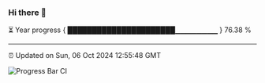 ### Hi there 👋

⏳ Year progress { ██████████████████████▁▁▁▁▁▁▁▁ } 76.38 %

---

⏰ Updated on Sun, 06 Oct 2024 12:55:48 GMT

![Progress Bar CI](https://github.com/IshwaranRudhara/GIT-ACTION/workflows/Progress%20Bar%20CI/badge.svg)
